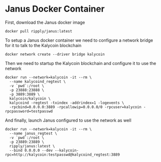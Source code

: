 # Janus Docker Container

First, download the Janus docker image

```
docker pull ripply/janus:latest
```

To setup a Janus docker container we need to configure a network bridge for it to talk to the Kalycoin blockchain

```
docker network create --driver bridge kalycoin
```

Then we need to startup the Kalycoin blockchain and configure it to use the network

```
docker run --network=kalycoin -it --rm \
  --name kalycoind_regtest \
  -v `pwd`:/root \
  -p 23888:23888 \
  -p 3889:3889 \
  kalycoin/kalycoin \
  kalycoind -regtest -txindex -addrindex=1 -logevents \
  -rpcbind=0.0.0.0:3889 -rpcallowip=0.0.0.0/0 -rpcuser=kalycoin -rpcpassword=testpasswd
```

And finally, launch Janus configured to use the network as well

```
docker run --network=kalycoin -it --rm \
  --name janus_regtest \
  -v `pwd`:/root \
  -p 23889:23889 \
  ripply/janus:latest \
  --bind 0.0.0.0 --dev --kalycoin-rpc=http://kalycoin:testpasswd@kalycoind_regtest:3889
```


